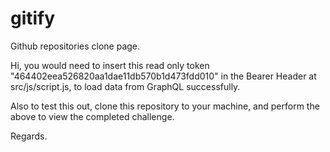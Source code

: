 # gitify
Github repositories clone page.

Hi, you would need to insert this read only token "464402eea526820aa1dae11db570b1d473fdd010" in the Bearer Header at src/js/script.js, to load data from GraphQL successfully.

Also to test this out, clone this repository to your machine, and perform the above to view the completed challenge.

Regards.
